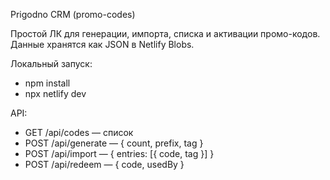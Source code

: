 Prigodno CRM (promo-codes)

Простой ЛК для генерации, импорта, списка и активации промо-кодов. Данные хранятся как JSON в Netlify Blobs.

Локальный запуск:

- npm install
- npx netlify dev

API:

- GET /api/codes — список
- POST /api/generate — { count, prefix, tag }
- POST /api/import — { entries: [{ code, tag }] }
- POST /api/redeem — { code, usedBy }
